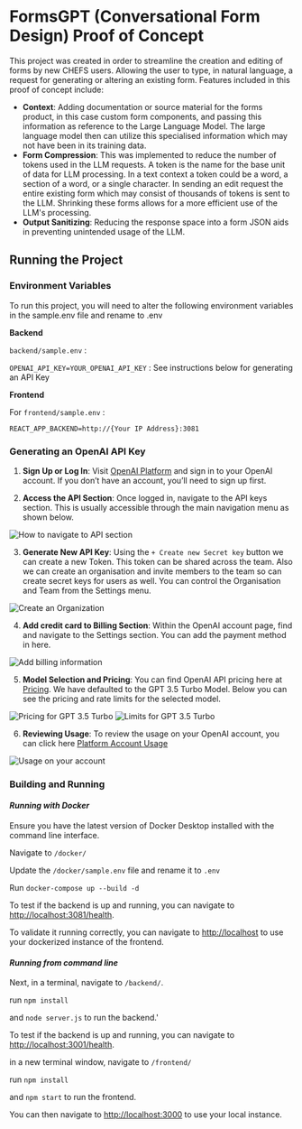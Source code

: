 
#  FormsGPT (Conversational Form Design) Proof of Concept

This project was created in order to streamline the creation and editing of forms by new CHEFS users. Allowing the user to type, in natural language, a request for generating or altering an existing form. Features included in this proof of concept include:

* __Context__: Adding documentation or source material for the forms product, in this case custom form components, and passing this information as reference to the Large Language Model. The large language model then can utilize this specialised information which may not have been in its training data. 
* __Form Compression__: This was implemented to reduce the number of tokens used in the LLM requests. A token is the name for the base unit of data for LLM processing. In a text context a token could be a word, a section of a word, or a  single character.  In sending an edit request the entire existing form which may consist of thousands of tokens is sent to the LLM. Shrinking these forms allows for a more efficient use of the LLM's processing. 
* __Output Sanitizing__: Reducing the response space into a form JSON aids in preventing unintended usage of the LLM.



## Running the Project

### Environment Variables

To run this project, you will need to alter the following environment variables in the sample.env file and rename to .env

__Backend__

`backend/sample.env` :

`OPENAI_API_KEY=YOUR_OPENAI_API_KEY` : See instructions below for generating an API Key


__Frontend__


For `frontend/sample.env` :

`REACT_APP_BACKEND=http://{Your IP Address}:3081`


### Generating an OpenAI API Key

1. __Sign Up or Log In__: Visit [OpenAI Platform](https://platform.openai.com/) and sign in to your OpenAI account. If you don’t have an account, you’ll need to sign up first.


2. __Access the API Section__: Once logged in, navigate to the API keys section. This is usually accessible through the main navigation menu as shown below.

![How to navigate to API section](/assets/navigation.png)

3. __Generate New API Key__: Using the `+ Create new Secret key` button we can create a new Token.  This token can be shared across the team. Also we can  create an organisation and invite members to the  team so can create secret keys for users as well. You can control the Organisation and Team from the Settings menu.

![Create an Organization](/assets/organization.png)

4. __Add credit card to Billing Section__: Within the OpenAI account page, find and navigate to the Settings section. You can add the payment method in here.

![Add billing information](/assets/billing.png)

5. __Model Selection and Pricing__: You can find OpenAI API pricing here at [Pricing](https://openai.com/pricing). We have defaulted to the GPT 3.5 Turbo Model. Below you can see the pricing and rate limits for the selected model.

![Pricing for GPT 3.5 Turbo](/assets/pricing.png)
![Limits for GPT 3.5 Turbo](/assets/limits.png)

6. __Reviewing Usage__: To review the usage on your OpenAI account, you can click here [Platform Account Usage](https://platform.openai.com/usage)

![Usage on your account](/assets/usage.png)



### Building and Running


#### _Running with Docker_

Ensure you have the latest version of Docker Desktop installed with the command line interface.

Navigate to `/docker/`

Update the `/docker/sample.env` file and rename it to `.env`

Run `docker-compose up --build -d`

To test if the backend is up and running, you can navigate to [http://localhost:3081/health](http://localhost:3081/health).

To validate it running correctly, you can navigate to [http://localhost](http://localhost) to use your dockerized instance of the frontend.




#### _Running from command line_

Next, in a terminal, navigate to `/backend/`.

run `npm install`

and `node server.js` to run the backend.'

To test if the backend is up and running, you can navigate to [http://localhost:3001/health](http://localhost:3001/health).

in a new terminal window, navigate to `/frontend/`

run `npm install`

and `npm start` to run the frontend.

You can then navigate to [http://localhost:3000](http://localhost:3000) to use your local instance.

